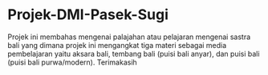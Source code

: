 # Projek-DMI-Pasek-Sugi
Projek ini membahas mengenai palajahan atau pelajaran mengenai sastra bali yang dimana projek ini mengangkat tiga materi sebagai media pembelajaran yaitu aksara bali, tembang bali (puisi bali anyar), dan puisi bali (puisi bali purwa/modern). Terimakasih

